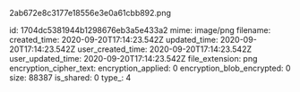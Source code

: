 2ab672e8c3177e18556e3e0a61cbb892.png

id: 1704dc5381944b1298676eb3a5e433a2
mime: image/png
filename: 
created_time: 2020-09-20T17:14:23.542Z
updated_time: 2020-09-20T17:14:23.542Z
user_created_time: 2020-09-20T17:14:23.542Z
user_updated_time: 2020-09-20T17:14:23.542Z
file_extension: png
encryption_cipher_text: 
encryption_applied: 0
encryption_blob_encrypted: 0
size: 88387
is_shared: 0
type_: 4
